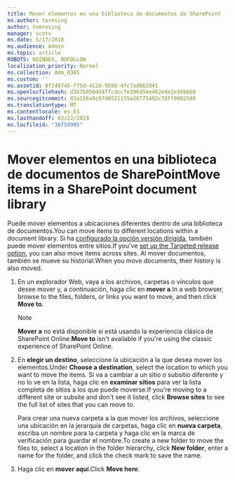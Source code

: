 ```yaml
---
title: Mover elementos en una biblioteca de documentos de SharePoint
ms.author: toresing
author: tomresing
manager: scotv
ms.date: 5/17/2018
ms.audience: Admin
ms.topic: article
ROBOTS: NOINDEX, NOFOLLOW
localization_priority: Normal
ms.collection: Adm_O365
ms.custom: ''
ms.assetid: 8f240745-f75d-412d-9588-4fc7ad862041
ms.openlocfilehash: d3b7b8504d4ffcdccfe39645ee462e4e2e36b660
ms.sourcegitcommit: 03a156a9c9740521155a30775492c7dff0982588
ms.translationtype: MT
ms.contentlocale: es-ES
ms.lasthandoff: 03/22/2019
ms.locfileid: "30759995"
---
```

# <a name="move-items-in-a-sharepoint-document-library"></a><span data-ttu-id="302d0-102">Mover elementos en una biblioteca de documentos de SharePoint</span><span class="sxs-lookup"><span data-stu-id="302d0-102">Move items in a SharePoint document library</span></span>

<span data-ttu-id="302d0-103">Puede mover elementos a ubicaciones diferentes dentro de una biblioteca de documentos.</span><span class="sxs-lookup"><span data-stu-id="302d0-103">You can move items to different locations within a document library.</span></span> <span data-ttu-id="302d0-104">Si ha [configurado la opción versión dirigida](https://go.microsoft.com/fwlink/?linkid=622980), también puede mover elementos entre sitios.</span><span class="sxs-lookup"><span data-stu-id="302d0-104">If you've [set up the Targeted release option](https://go.microsoft.com/fwlink/?linkid=622980), you can also move items across sites.</span></span> <span data-ttu-id="302d0-105">Al mover documentos, también se mueve su historial.</span><span class="sxs-lookup"><span data-stu-id="302d0-105">When you move documents, their history is also moved.</span></span>
  
1. <span data-ttu-id="302d0-106">En un explorador Web, vaya a los archivos, carpetas o vínculos que desee mover y, a continuación, haga clic en **mover a**.</span><span class="sxs-lookup"><span data-stu-id="302d0-106">In a web browser, browse to the files, folders, or links you want to move, and then click **Move to**.</span></span>
    
    > [!NOTE]
    > <span data-ttu-id="302d0-107">**Mover a** no está disponible si está usando la experiencia clásica de SharePoint Online.</span><span class="sxs-lookup"><span data-stu-id="302d0-107">**Move to** isn't available if you're using the classic experience of SharePoint Online.</span></span> 
  
2. <span data-ttu-id="302d0-108">En **elegir un destino**, seleccione la ubicación a la que desea mover los elementos.</span><span class="sxs-lookup"><span data-stu-id="302d0-108">Under **Choose a destination**, select the location to which you want to move the items.</span></span> <span data-ttu-id="302d0-109">Si va a cambiar a un sitio o subsitio diferente y no lo ve en la lista, haga clic en **examinar sitios** para ver la lista completa de sitios a los que puede moverse.</span><span class="sxs-lookup"><span data-stu-id="302d0-109">If you're moving to a different site or subsite and don't see it listed, click **Browse sites** to see the full list of sites that you can move to.</span></span> 
    
    <span data-ttu-id="302d0-110">Para crear una nueva carpeta a la que mover los archivos, seleccione una ubicación en la jerarquía de carpetas, haga clic en **nueva carpeta**, escriba un nombre para la carpeta y haga clic en la marca de verificación para guardar el nombre.</span><span class="sxs-lookup"><span data-stu-id="302d0-110">To create a new folder to move the files to, select a location in the folder hierarchy, click **New folder**, enter a name for the folder, and click the check mark to save the name.</span></span>
    
3. <span data-ttu-id="302d0-111">Haga clic en **mover aquí**.</span><span class="sxs-lookup"><span data-stu-id="302d0-111">Click **Move here**.</span></span>
    

